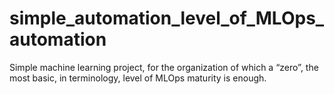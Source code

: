 # simple_automation_level_of_MLOps_automation
Simple machine learning project, for the organization of which a “zero”, the most basic, in terminology, level of MLOps maturity is enough.
